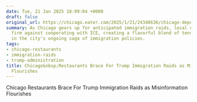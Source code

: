 ```yaml
---
date: Tue, 21 Jan 2025 18:09:04 +0000
draft: false
original_url: https://chicago.eater.com/2025/1/21/24348636/chicago-deportation-raids-restaurant-impact-trump-immigration-policy-ice
summary: As Chicago gears up for anticipated immigration raids, local officials stand
  firm against cooperating with ICE, creating a flavorful blend of tension and resistance
  in the city's ongoing saga of immigration policies.
tags:
- chicago-restaurants
- immigration-raids
- trump-administration
title: Chicago&nbsp;Restaurants Brace For Trump Immigration Raids as Misinformation
  Flourishes
---
```


Chicago&nbsp;Restaurants Brace For Trump Immigration Raids as Misinformation Flourishes